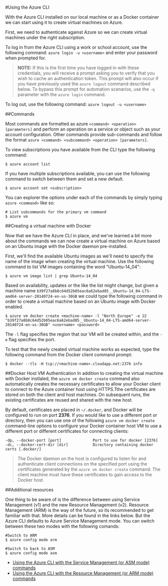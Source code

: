 #Using the Azure CLI

With the Azure CLI installed on our local machine or as a Docker container we can start using it to create virtual machines on Azure.

First, we need to authenticate against Azure so we can create virtual machines under the right subscription.

To log in from the Azure CLI using a work or school account, use the following command:
`azure login -u <username>` and enter your password when prompted for.

>**NOTE:** If this is the first time you have logged in with these credentials, you will receive a 
prompt asking you to verify that you wish to cache an authentication token. 
This prompt will also occur if you have previously used the `azure logout` command described below. 
To bypass this prompt for automation scenarios, use the `-q` parameter with the `azure login` command.

To log out, use the following command: `azure logout -u <username>`

##Commands

Most commands are formatted as azure `<command> <operation> [parameters]` and perform an operation on a service or object such 
as your account configuration. Other commands provide sub-commands and follow the format 
`azure <command> <subcommand> <operation> [parameters]`.

To view subscriptions you have available from the CLI type the following command:
```
$ azure account list
```

If you have multiple subscriptions available, you can use the following command to switch between them and set a new default.
```
$ azure account set <subscription>
```

You can explorer the options under each of the commands by simply typing `azure <command>` like so:
```
# List subcommands for the primary vm command
$ azure vm
```

##Creating a virtual machine with Docker

Now that we have the Azure CLI in place, and we've learned a bit more about the commands we can now create a virtual machine on Azure
based on an Ubuntu image with the Docker daemon pre-installed.

First, we'll find the available Ubuntu images as we'll need to specify the name of the image when creating the virtual machine.
Use the following command to list VM images containing the word "Ubuntu-14_04":
```
$ azure vm image list | grep Ubuntu-14_04
```
Based on availability, updates or the like the list might change, but given a machine name `b39f27a8b8c64d52b05eac6a62ebad85__Ubuntu-14_04-LTS-amd64-server-20140724-en-us-30GB`
we could type the following command in order to create a virtual machine based on an Ubuntu image with Docker enabled.
```
$ azure vm docker create <machine-name> -l "North Europe" -e 22 "b39f27a8b8c64d52b05eac6a62ebad85__Ubuntu-14_04-LTS-amd64-server-20140724-en-us-30GB" <username> <password>
```
The `-l` flag specifies the region that our VM will be created within, and the `-e` flag specifies the port.

To test that the newly created virtual machine works as expected, type the following command from the Docker client command prompt:
```
$ docker --tls -H tcp://<machine-name>.cloudapp.net:2376 info
```

##Docker Host VM Authentication
In addition to creating the virtual machine with Docker instlaled, the `azure vm docker create` command also automatically creates 
the necessary certificates to allow your Docker client to connect to the Azure container host using HTTPS.Tthe certificates are stored 
on both the client and host machines. On subsequent runs, the existing certificates are reused and shared with the new host.

By default, certificates are placed in `~/.docker`, and Docker will be configured to run on port **2376**. If you would like to use a 
different port or directory, then you can use one of the following `azure vm docker create` command-line options to configure your 
Docker container host VM to use a different port or different certificates for connecting clients:
```
-dp, --docker-port [port]              Port to use for docker [2376]
-dc, --docker-cert-dir [dir]           Directory containing docker certs [.docker/]
```

>The Docker daemon on the host is configured to listen for and authenticate client connections on the specified port using 
the certificates generated by the `azure vm docker create` command. The client machine must have these certificates to gain 
access to the Docker host.

##Additional resources

One thing to be aware of is the difference between using Service Management (v1) and the new Resource Management (v2).
Resource Management (ARM) is the way of the future, so its recommended to get familiar with that. More details can be found in the links below.
But the Azure CLI defaults to Azure Service Management mode. You can switch between these two modes with the following comands:

```
#Switch to ARM
$ azure config mode arm

#Switch to back to ASM
$ azure config mode asm
```

* [Using the Azure CLI with the Service Management (or ASM mode) commands](https://azure.microsoft.com/en-us/documentation/articles/virtual-machines-command-line-tools/)
* [Using the Azure CLI with the Resource Management (or ARM mode) commands](https://azure.microsoft.com/en-us/documentation/articles/xplat-cli-azure-resource-manager/)